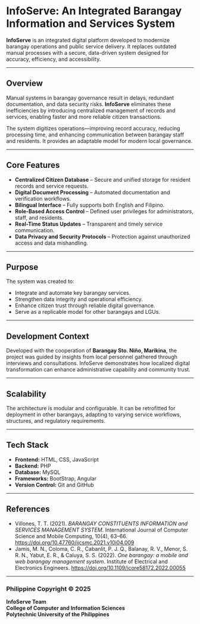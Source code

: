 # InfoServe: An Integrated Barangay Information and Services System  

**InfoServe** is an integrated digital platform developed to modernize barangay operations and public service delivery. It replaces outdated manual processes with a secure, data-driven system designed for accuracy, efficiency, and accessibility.

---

## Overview  

Manual systems in barangay governance result in delays, redundant documentation, and data security risks. **InfoServe** eliminates these inefficiencies by introducing centralized management of records and services, enabling faster and more reliable citizen transactions.

The system digitizes operations—improving record accuracy, reducing processing time, and enhancing communication between barangay staff and residents. It provides an adaptable model for modern local governance.

---

## Core Features  

- **Centralized Citizen Database** – Secure and unified storage for resident records and service requests.  
- **Digital Document Processing** – Automated documentation and verification workflows.  
- **Bilingual Interface** – Fully supports both English and Filipino.  
- **Role-Based Access Control** – Defined user privileges for administrators, staff, and residents.  
- **Real-Time Status Updates** – Transparent and timely service communication.  
- **Data Privacy and Security Protocols** – Protection against unauthorized access and data mishandling.  

---

## Purpose  

The system was created to:  
- Integrate and automate key barangay services.  
- Strengthen data integrity and operational efficiency.  
- Enhance citizen trust through reliable digital governance.  
- Serve as a replicable model for other barangays and LGUs.  

---

## Development Context  

Developed with the cooperation of **Barangay Sto. Niño, Marikina**, the project was guided by insights from local personnel gathered through interviews and consultations. InfoServe demonstrates how localized digital transformation can enhance administrative capability and community trust.

---

## Scalability  

The architecture is modular and configurable. It can be retrofitted for deployment in other barangays, adapting to varying service workflows, structures, and regulatory requirements.

---

## Tech Stack  

- **Frontend:** HTML, CSS, JavaScript  
- **Backend:** PHP 
- **Database:** MySQL  
- **Frameworks:** BootStrap, Angular
- **Version Control:** Git and GitHub  

---

## References  

- Villones, T. T. (2021). *BARANGAY CONSTITUENTS INFORMATION and SERVICES MANAGEMENT SYSTEM*. International Journal of Computer Science and Mobile Computing, 10(4), 63–66. https://doi.org/10.47760/ijcsmc.2021.v10i04.009
- Jamis, M. N., Coloma, C. R., Cabanlit, P. J. Q., Balanay, R. V., Menor, S. R. N., Yabut, E. R., & Caluya, S. S. (2022). *One barangay: a mobile and web barangay management system*. Institute of Electrical and Electronics Engineers. https://doi.org/10.1109/icore58172.2022.00055

---

### Philippine Copyright © 2025  
**InfoServe Team**  
**College of Computer and Information Sciences**  
**Polytechnic University of the Philippines**
